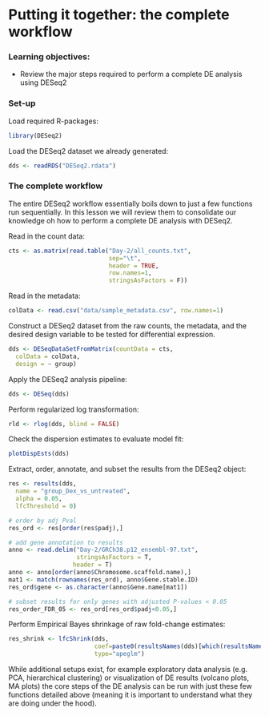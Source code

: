 # Putting it together: the complete workflow

### Learning objectives:
- Review the major steps required to perform a complete DE analysis using DESeq2

### Set-up

Load required R-packages:
```r
library(DESeq2)
```


Load the DESeq2 dataset we already generated:
```r
dds <- readRDS("DESeq2.rdata")
```

### The complete workflow

The entire DESeq2 workflow essentially boils down to just a few functions run sequentially. In this lesson we will review them to consolidate our knowledge oh how to perform a complete DE analysis with DESeq2. 

Read in the count data:
```r
cts <- as.matrix(read.table("Day-2/all_counts.txt",
                            sep="\t",
                            header = TRUE,
                            row.names=1,
                            stringsAsFactors = F))
```

Read in the metadata:
```r
colData <- read.csv("data/sample_metadata.csv", row.names=1)
```

Construct a DESeq2 dataset from the raw counts, the metadata, and the desired design variable to be tested for differential expression.
```r
dds <- DESeqDataSetFromMatrix(countData = cts,
  colData = colData,
  design = ~ group)
```

Apply the DESeq2 analysis pipeline:
```r
dds <- DESeq(dds)
```

Perform regularized log transformation:
```r
rld <- rlog(dds, blind = FALSE)
```

Check the dispersion estimates to evaluate model fit:
```r
plotDispEsts(dds)
```

Extract, order, annotate, and subset the results from the DESeq2 object:
```r
res <- results(dds,
  name = "group_Dex_vs_untreated",
  alpha = 0.05,
  lfcThreshold = 0)

# order by adj Pval
res_ord <- res[order(res$padj),]

# add gene annotation to results
anno <- read.delim("Day-2/GRCh38.p12_ensembl-97.txt",
                   stringsAsFactors = T,
                  header = T)
anno <- anno[order(anno$Chromosome.scaffold.name),]
mat1 <- match(rownames(res_ord), anno$Gene.stable.ID)
res_ord$gene <- as.character(anno$Gene.name[mat1])

# subset results for only genes with adjusted P-values < 0.05
res_order_FDR_05 <- res_ord[res_ord$padj<0.05,]
```

Perform Empirical Bayes shrinkage of raw fold-change estimates:
```r
res_shrink <- lfcShrink(dds,
                        coef=paste0(resultsNames(dds)[which(resultsNames(dds)=="group_Dex_vs_untreated")]),
                        type="apeglm")
```

While additional setups exist, for example exploratory data analysis (e.g. PCA, hierarchical clustering) or visualization of DE results (volcano plots, MA plots) the core steps of the DE analysis can be run with just these few functions detailed above (meaning it is important to understand what they are doing under the hood).

